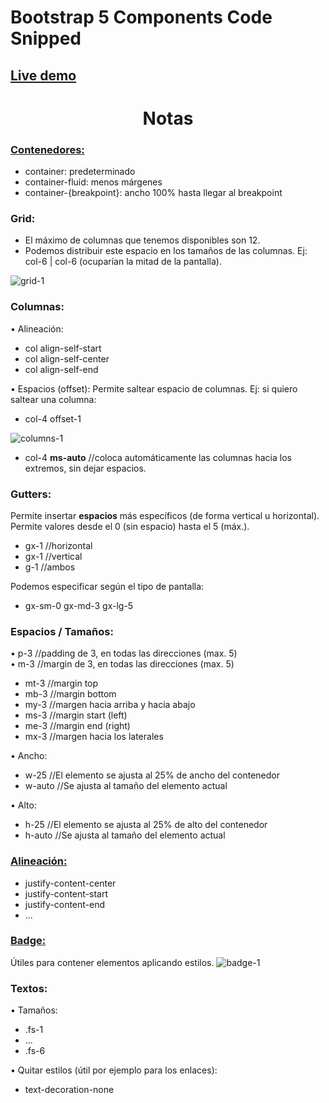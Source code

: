 <h1>Bootstrap 5 Components Code Snipped</h1>

<h2>
  <a href="https://maxisandoval37.github.io/Bootstrap-Components-Code-Snipped/Index.html">Live demo</a>
</h2>

<h1 align="center">Notas</h1>

<h3>
  <a href="https://getbootstrap.com/docs/5.0/layout/containers/">Contenedores:</a>
</h3>
<ul>
 <li>container: predeterminado</li>
 <li>container-fluid: menos márgenes</li>
 <li>container-{breakpoint}: ancho 100% hasta llegar al breakpoint</li>
</ul>

<h3>Grid:</h3>
<ul>
 <li>El máximo de columnas que tenemos disponibles son 12.</li>
 <li>Podemos distribuir este espacio en los tamaños de las columnas. Ej: col-6 | col-6 (ocuparían la mitad de la pantalla).</li>
</ul>
<img src="https://user-images.githubusercontent.com/68869989/216829993-6c501054-90d2-4e0b-bca0-09a91a6a1ac1.png" alt="grid-1">

<h3>Columnas:</h3>
• Alineación:
<ul>
 <li>col align-self-start</li>
 <li>col align-self-center</li>
 <li>col align-self-end</li>
</ul>
• Espacios (offset): Permite saltear espacio de columnas. Ej: si quiero saltear una columna:
<ul>
 <li>col-4 offset-1</li>
</ul>
<img src="https://user-images.githubusercontent.com/68869989/216830193-c22a6060-4065-410d-b126-e0a5911a2e9c.png" alt="columns-1">
<ul>
 <li>col-4 <b>ms-auto</b> //coloca automáticamente las columnas hacia los extremos, sin dejar espacios.</li>
</ul>

<h3>Gutters:</h3>
Permite insertar <b>espacios</b> más específicos (de forma vertical u horizontal). Permite valores desde el 0 (sin espacio) hasta el 5 (máx.).
<ul>
 <li>gx-1 //horizontal</li>
 <li>gx-1 //vertical</li>
 <li>g-1 //ambos</li>
</ul>
Podemos especificar según el tipo de pantalla:
<ul>
 <li>gx-sm-0 gx-md-3 gx-lg-5</li>
</ul>

<h3>Espacios / Tamaños:</h3>
•	p-3 //padding de 3, en todas las direcciones (max. 5)
<br>
•	m-3 //margin de 3, en todas las direcciones (max. 5)
<ul>
 <li>mt-3 //margin top</li>
 <li>mb-3 //margin bottom</li>
 <li>my-3 //margen hacia arriba y hacia abajo</li>
 <li>ms-3 //margin start (left)</li>
 <li>me-3 //margin end (right)</li>
 <li>mx-3 //margen hacia los laterales</li>
</ul>
• Ancho:
<ul>
 <li>w-25 //El elemento se ajusta al 25% de ancho del contenedor</li>
 <li>w-auto //Se ajusta al tamaño del elemento actual</li>
</ul>
• Alto:
<ul>
 <li>h-25 //El elemento se ajusta al 25% de alto del contenedor</li>
 <li>h-auto //Se ajusta al tamaño del elemento actual</li>
</ul>

<h3>
  <a href="https://getbootstrap.com/docs/5.0/utilities/flex/">Alineación:</a>
</h3>
<ul>
 <li>justify-content-center</li>
 <li>justify-content-start</li>
 <li>justify-content-end</li>
 <li>...</li>
</ul>

<h3>
  <a href="https://getbootstrap.com/docs/5.0/components/badge/">Badge:</a>
</h3>
Útiles para contener elementos aplicando estilos.
<img src="https://user-images.githubusercontent.com/68869989/216830958-f3971a94-d46a-4dd5-8b80-9ff6302a537a.png" alt="badge-1">

<h3>Textos:</h3>
• Tamaños:
<ul>
 <li>.fs-1</li>
 <li>...</li>
 <li>.fs-6</li>
</ul>
• Quitar estilos (útil por ejemplo para los enlaces):
<ul>
 <li>text-decoration-none</li>
</ul>
